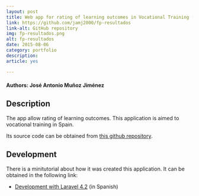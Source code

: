 ```yaml
---
layout: post
title: Web app for rating of learning outcomes in Vocational Training (in Spain)
link: https://github.com/jamj2000/fp-resultados
link-alt: GitHub repository
img: fp-resultados.png
alt: fp-resultados
date: 2015-08-06
category: portfolio
description: 
article: yes

---
```


#### Authors: José Antonio Muñoz Jiménez

## Description
The app allow rating of learning outcomes. This application is aimed to vocational training in Spain.

Its source code can be obtained from [this github repository](https://github.com/jamj2000/fp-resultados). 
    

## Development

There is a minitutorial about how it was created this application. It can be obtained in the following link:

* [Development with Laravel 4.2](https://github.com/jamj2000/fp-resultados/blob/master/DESARROLLO.md) (in Spanish)
